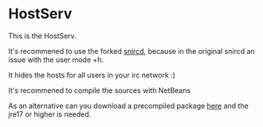 # HostServ
 This is the HostServ. 
 
 It's recommened to use the forked [snircd](https://github.com/WarPigs1602/snircd), because in the original snircd an issue with the user mode +h.
 
 It hides the hosts for all users in your irc network :)

 It's recommened to compile the sources with NetBeans

 As an alternative can you download a precompiled package [here](https://github.com/user-attachments/files/18288350/HostServ.zip) and the jre17 or higher is needed.
